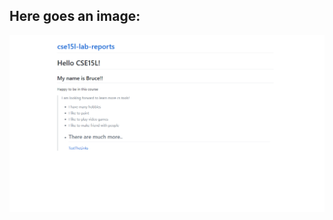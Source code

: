 ## Here goes an image:
![Image](https://github.com/Bruce0921/cse15l-lab-reports/blob/main/ScreenShot01.png)
